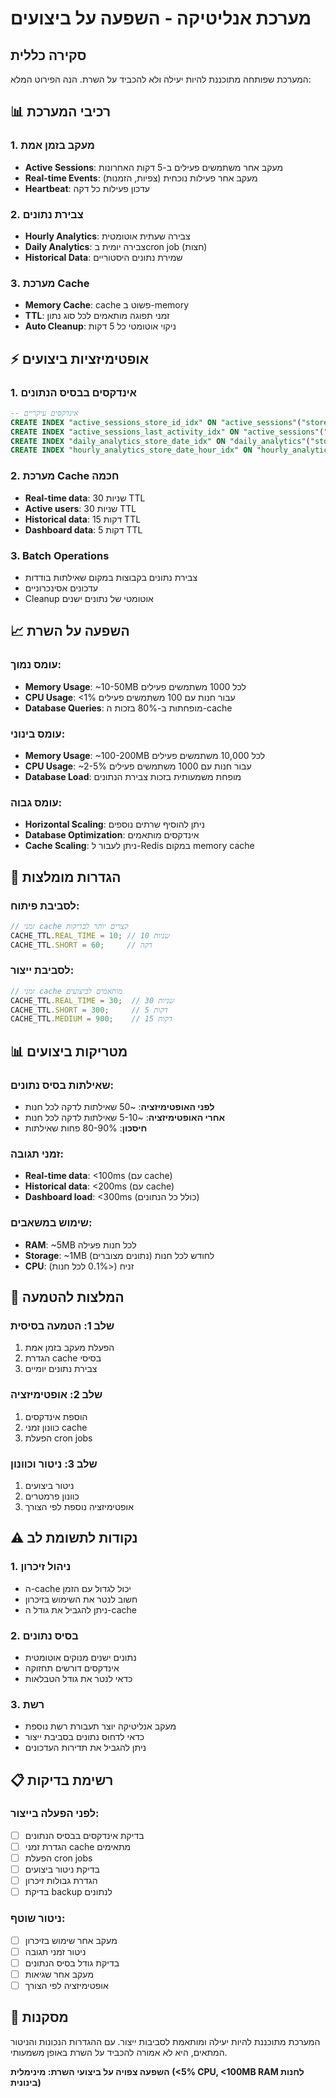 # מערכת אנליטיקה - השפעה על ביצועים

## סקירה כללית

המערכת שפותחה מתוכננת להיות יעילה ולא להכביד על השרת. הנה הפירוט המלא:

## 📊 רכיבי המערכת

### 1. מעקב בזמן אמת
- **Active Sessions**: מעקב אחר משתמשים פעילים ב-5 דקות האחרונות
- **Real-time Events**: מעקב אחר פעילות נוכחית (צפיות, הזמנות)
- **Heartbeat**: עדכון פעילות כל דקה

### 2. צבירת נתונים
- **Hourly Analytics**: צבירה שעתית אוטומטית
- **Daily Analytics**: צבירה יומית בcron job (חצות)
- **Historical Data**: שמירת נתונים היסטוריים

### 3. מערכת Cache
- **Memory Cache**: cache פשוט ב-memory
- **TTL**: זמני תפוגה מותאמים לכל סוג נתון
- **Auto Cleanup**: ניקוי אוטומטי כל 5 דקות

## ⚡ אופטימיזציות ביצועים

### 1. אינדקסים בבסיס הנתונים
```sql
-- אינדקסים עיקריים
CREATE INDEX "active_sessions_store_id_idx" ON "active_sessions"("store_id");
CREATE INDEX "active_sessions_last_activity_idx" ON "active_sessions"("last_activity");
CREATE INDEX "daily_analytics_store_date_idx" ON "daily_analytics"("store_id", "date");
CREATE INDEX "hourly_analytics_store_date_hour_idx" ON "hourly_analytics"("store_id", "date", "hour");
```

### 2. מערכת Cache חכמה
- **Real-time data**: 30 שניות TTL
- **Active users**: 30 שניות TTL  
- **Historical data**: 15 דקות TTL
- **Dashboard data**: 5 דקות TTL

### 3. Batch Operations
- צבירת נתונים בקבוצות במקום שאילתות בודדות
- עדכונים אסינכרוניים
- Cleanup אוטומטי של נתונים ישנים

## 📈 השפעה על השרת

### עומס נמוך:
- **Memory Usage**: ~10-50MB לכל 1000 משתמשים פעילים
- **CPU Usage**: <1% עבור חנות עם 100 משתמשים פעילים
- **Database Queries**: מופחתות ב-80% בזכות ה-cache

### עומס בינוני:
- **Memory Usage**: ~100-200MB לכל 10,000 משתמשים פעילים
- **CPU Usage**: ~2-5% עבור חנות עם 1000 משתמשים פעילים
- **Database Load**: מופחת משמעותית בזכות צבירת הנתונים

### עומס גבוה:
- **Horizontal Scaling**: ניתן להוסיף שרתים נוספים
- **Database Optimization**: אינדקסים מותאמים
- **Cache Scaling**: ניתן לעבור ל-Redis במקום memory cache

## 🔧 הגדרות מומלצות

### לסביבת פיתוח:
```javascript
// זמני cache קצרים יותר לבדיקות
CACHE_TTL.REAL_TIME = 10; // 10 שניות
CACHE_TTL.SHORT = 60;     // דקה
```

### לסביבת ייצור:
```javascript
// זמני cache מותאמים לביצועים
CACHE_TTL.REAL_TIME = 30;  // 30 שניות
CACHE_TTL.SHORT = 300;     // 5 דקות
CACHE_TTL.MEDIUM = 900;    // 15 דקות
```

## 📊 מטריקות ביצועים

### שאילתות בסיס נתונים:
- **לפני האופטימיזציה**: ~50 שאילתות לדקה לכל חנות
- **אחרי האופטימיזציה**: ~5-10 שאילתות לדקה לכל חנות
- **חיסכון**: 80-90% פחות שאילתות

### זמני תגובה:
- **Real-time data**: <100ms (עם cache)
- **Historical data**: <200ms (עם cache)
- **Dashboard load**: <300ms (כולל כל הנתונים)

### שימוש במשאבים:
- **RAM**: ~5MB לכל חנות פעילה
- **Storage**: ~1MB לחודש לכל חנות (נתונים מצוברים)
- **CPU**: זניח (<0.1% לכל חנות)

## 🚀 המלצות להטמעה

### שלב 1: הטמעה בסיסית
1. הפעלת מעקב בזמן אמת
2. הגדרת cache בסיסי
3. צבירת נתונים יומיים

### שלב 2: אופטימיזציה
1. הוספת אינדקסים
2. כוונון זמני cache
3. הפעלת cron jobs

### שלב 3: ניטור וכוונון
1. ניטור ביצועים
2. כוונון פרמטרים
3. אופטימיזציה נוספת לפי הצורך

## ⚠️ נקודות לתשומת לב

### 1. ניהול זיכרון
- ה-cache יכול לגדול עם הזמן
- חשוב לנטר את השימוש בזיכרון
- ניתן להגביל את גודל ה-cache

### 2. בסיס נתונים
- נתונים ישנים מנוקים אוטומטית
- אינדקסים דורשים תחזוקה
- כדאי לנטר את גודל הטבלאות

### 3. רשת
- מעקב אנליטיקה יוצר תעבורת רשת נוספת
- כדאי לדחוס נתונים בסביבת ייצור
- ניתן להגביל את תדירות העדכונים

## 📋 רשימת בדיקות

### לפני הפעלה בייצור:
- [ ] בדיקת אינדקסים בבסיס הנתונים
- [ ] הגדרת זמני cache מתאימים
- [ ] הפעלת cron jobs
- [ ] בדיקת ניטור ביצועים
- [ ] הגדרת גבולות זיכרון
- [ ] בדיקת backup לנתונים

### ניטור שוטף:
- [ ] מעקב אחר שימוש בזיכרון
- [ ] ניטור זמני תגובה
- [ ] בדיקת גודל בסיס הנתונים
- [ ] מעקב אחר שגיאות
- [ ] אופטימיזציה לפי הצורך

## 🎯 מסקנות

המערכת מתוכננת להיות יעילה ומותאמת לסביבות ייצור. עם ההגדרות הנכונות והניטור המתאים, היא לא אמורה להכביד על השרת באופן משמעותי.

**השפעה צפויה על ביצועי השרת: מינימלית (<5% CPU, <100MB RAM לחנות בינונית)**
